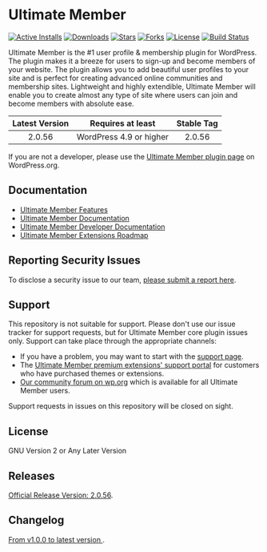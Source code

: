 # Ultimate Member 

[![Active Installs](https://img.shields.io/wordpress/plugin/installs/ultimate-member.svg)](https://img.shields.io/wordpress/plugin/installs/ultimate-member.svg)
[![Downloads](https://img.shields.io/wordpress/plugin/dt/ultimate-member.svg)](https://img.shields.io/wordpress/plugin/dt/ultimate-member.svg)
[![Stars](https://img.shields.io/github/stars/ultimatemember/ultimatemember)](https://img.shields.io/github/stars/ultimatemember/ultimatemember)
[![Forks](https://img.shields.io/github/forks/ultimatemember/ultimatemember)](https://img.shields.io/github/forks/ultimatemember/ultimatemember)
[![License](https://img.shields.io/github/license/ultimatemember/ultimatemember)](https://img.shields.io/github/license/ultimatemember/ultimatemember)
[![Build Status](https://travis-ci.org/ultimatemember/ultimatemember.svg?branch=master)](https://travis-ci.org/ultimatemember/ultimatemember)

Ultimate Member is the #1 user profile & membership plugin for WordPress. The plugin makes it a breeze for users to sign-up and become members of your website. The plugin allows you to add beautiful user profiles to your site and is perfect for creating advanced online communities and membership sites. Lightweight and highly extendible, Ultimate Member will enable you to create almost any type of site where users can join and become members with absolute ease.

| Latest Version |Requires at least|Stable Tag|
| :------------: |:------------:|:------------:|
| 2.0.56 | WordPress 4.9 or higher| 2.0.56 |

If you are not a developer, please use the [Ultimate Member plugin page](https://wordpress.org/plugins/ultimate-member/) on WordPress.org.


## Documentation
* [Ultimate Member Features](https://ultimatemember.com/features/)
* [Ultimate Member Documentation](https://docs.ultimatemember.com)
* [Ultimate Member Developer Documentation](https://docs.ultimatemember.com/collection/28-for-developers)
* [Ultimate Member Extensions Roadmap](https://ultimatemember.com/roadmap/)

## Reporting Security Issues
To disclose a security issue to our team, [please submit a report here](https://ultimatemember.com/feedback/).


## Support
This repository is not suitable for support. Please don't use our issue tracker for support requests, but for Ultimate Member core plugin issues only. Support can take place through the appropriate channels:

* If you have a problem, you may want to start with the [support page](https://ultimatemember.com/support/).
* The [Ultimate Member premium extensions' support portal](https://ultimatemember.com/support/ticket/) for customers who have purchased themes or extensions.
* [Our community forum on wp.org](https://wordpress.org/support/plugin/ultimate-member/) which is available for all Ultimate Member users.

Support requests in issues on this repository will be closed on sight.

## License
GNU Version 2 or Any Later Version

## Releases
[Official Release Version: 2.0.56](https://github.com/ultimatemember/ultimatemember/releases/tag/2.0.56).

## Changelog
[ From v1.0.0 to latest version ](https://wordpress.org/plugins/ultimate-member/changelog/).

